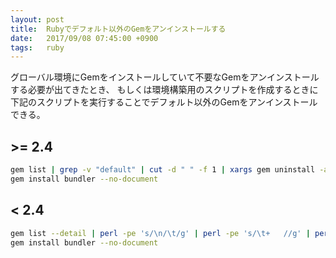 ```yaml
---
layout: post
title:  Rubyでデフォルト以外のGemをアンインストールする
date:   2017/09/08 07:45:00 +0900
tags:   ruby
---
```


グローバル環境にGemをインストールしていて不要なGemをアンインストールする必要が出てきたとき、
もしくは環境構築用のスクリプトを作成するときに下記のスクリプトを実行することでデフォルト以外のGemをアンインストールできる。

## >= 2.4

```sh
gem list | grep -v "default" | cut -d " " -f 1 | xargs gem uninstall -aIx
gem install bundler --no-document
```

## < 2.4

```sh
gem list --detail | perl -pe 's/\n/\t/g' | perl -pe 's/\t+   //g' | perl -pe 's/\t/\n/g' | grep -v 'default\|^\s*$' | cut -d " " -f 1 | xargs gem uninstall -aIx
gem install bundler --no-document
```
